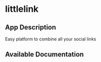 # littlelink

## App Description

Easy platform to combine all your social links

## Available Documentation

